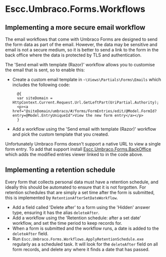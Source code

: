 # Escc.Umbraco.Forms.Workflows

## Implementing a more secure email workflow

The email workflows that come with Umbraco Forms are designed to send the form data as part of the email. However, the data may be sensitive and email is not a secure medium, so it is better to send a link to the form in the back office where the data is protected by TLS and authentication.

The 'Send email with template (Razor)' workflow allows you to customise the email that is sent, so to enable this:

* Create a custom email template in `~\Views\Partials\Forms\Emails` which includes the following code:

        @{ 
    	var siteDomain = HttpContext.Current.Request.Url.GetLeftPart(UriPartial.Authority);
        <p><a href="@siteDomain/umbraco/#/forms/FormEntries/edit/@Model.FormId?entry=@Model.EntryUniqueId">View the new form entry</a></p>
        }

* Add a workflow using the 'Send email with template (Razor)' workflow and pick the custom template that you created. 

Unfortunately Umbraco Forms doesn't support a native URL to view a single form entry. To add that support install [Escc.Umbraco.Forms.BackOffice](../Escc.Umbraco.Forms.Backoffice/) which adds the modified entries viewer linked to in the code above.


## Implementing a retention schedule

Every form that collects personal data must have a retention schedule, and ideally this should be automated to ensure that it is not forgotten. For retention schedules that are simply a set time after the form is submitted, this is implemented by `RetentionAfterSetDateWorkflow`. 

* Add a field called 'Delete after' to a form using the 'Hidden' answer type, ensuring it has the alias `deleteAfter`.
* Add a workflow using the 'Retention schedule: after a set date' workflow, and set the time period to keep records for.
* When a form is submitted and the workflow runs, a date is added to the `deleteAfter` field.
* Run `Escc.Umbraco.Forms.Workflows.ApplyRetentionSchedule.exe` regularly as a scheduled task. It will look for the `deleteAfter` field on all form records, and delete any where it finds a date that has passed. 